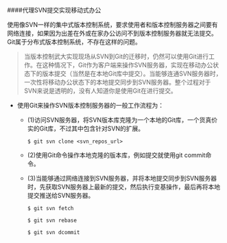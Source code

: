 ####代理SVN提交实现移动式办公

使用像SVN一样的集中式版本控制系统，要求使用者和版本控制服务器之间要有网络连接，如果因为出差在外或在家办公访问不到版本控制服务器就无法提交。Git属于分布式版本控制系统，不存在这样的问题。

>当版本控制武大实现现场从SVN到Git的迁移时，仍然可以使用Git进行工作。在这种情况下，Git作为客户端来操作SVN服务器，实现在移动办公状态下的版本提交（当然是在本地Git库中提交）。当能够连通SVN服务器时，一次性将移动办公状态下的本地提交同步到SVN服务器。整个过程对于SVN来说是透明的，没有人知道你是使用Git在进行提交。

* 使用Git来操作SVN版本控制服务器的一般工作流程为：
	* (1)访问SVN服务器，将SVN版本库克隆为一个本地的Git库，一个货真价实的Git库，不过其中包含针对SVN的扩展。
	
		```$ git svn clone <svn_repos_url>```
	* (2)使用Git命令操作本地克隆的版本库，例如提交就使用git commit命令。
	* (3)当能够通过网络连接到SVN服务器，并将本地提交同步到SVN服务器时，先获取SVN服务器上最新的提交，然后执行变基操作，最后再将本地提交推送给SVN服务器。

		```$ git svn fetch```

		```$ git svn rebase```

		```$ git svn dcommit```